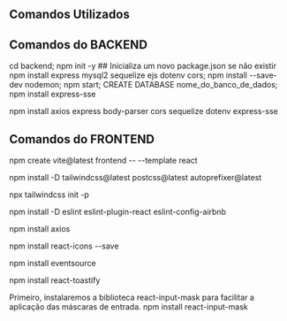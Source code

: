 ## Comandos Utilizados


## Comandos do BACKEND
cd backend;
npm init -y  ## Inicializa um novo package.json se não existir
npm install express mysql2 sequelize ejs dotenv cors;
npm install --save-dev nodemon;
npm start;
CREATE DATABASE nome_do_banco_de_dados;
npm install express-sse

npm install axios express body-parser cors sequelize dotenv express-sse


## Comandos do FRONTEND


npm create vite@latest frontend -- --template react

npm install -D tailwindcss@latest postcss@latest autoprefixer@latest

npx tailwindcss init -p

npm install -D eslint eslint-plugin-react eslint-config-airbnb

npm install axios

npm install react-icons --save

npm install eventsource

npm install react-toastify

Primeiro, instalaremos a biblioteca react-input-mask para facilitar a aplicação das máscaras de entrada.
npm install react-input-mask


